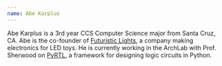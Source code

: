 ```yaml
---
name: Abe Karplus
---
```




Abe Karplus is a 3rd year CCS Computer Science major from Santa Cruz, CA. Abe is the co-founder of [Futuristic Lights](https://futuristiclights.com/), a company making electronics for LED toys. He is currently working in the ArchLab with Prof. Sherwood on [PyRTL](http://ucsbarchlab.github.io/PyRTL/), a framework for designing logic circuits in Python.
